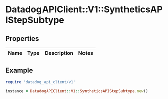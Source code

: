 # DatadogAPIClient::V1::SyntheticsAPIStepSubtype

## Properties

| Name | Type | Description | Notes |
| ---- | ---- | ----------- | ----- |

## Example

```ruby
require 'datadog_api_client/v1'

instance = DatadogAPIClient::V1::SyntheticsAPIStepSubtype.new()
```
